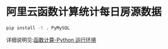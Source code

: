 # 阿里云函数计算统计每日房源数据

```sh
pip install -t . PyMySQL
```

详细说明见:[函数计算-Python 运行环境](https://help.aliyun.com/document_detail/56316.html?spm=a2c4g.11186623.2.33.2eb9fcacqIl7f5)